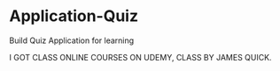 # Application-Quiz
Build Quiz Application for learning 

I GOT CLASS ONLINE COURSES ON UDEMY, CLASS BY JAMES QUICK.
